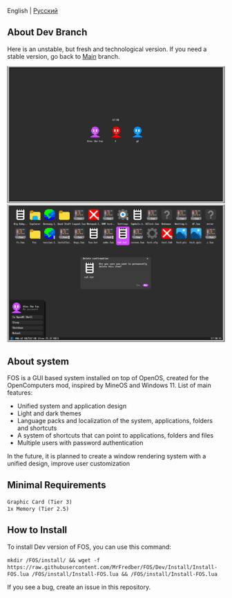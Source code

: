 English | [Русский](https://github.com/MrFredber/FOS/blob/Dev/Readme%20files/ReadmeRus.md)

## About Dev Branch

Here is an unstable, but fresh and technological version. If you need a stable version, go back to [Main](https://github.com/MrFredber/FOS ) branch.

![](https://raw.githubusercontent.com/MrFredber/FOS/Dev/Readme%20files/english2.png)
![](https://raw.githubusercontent.com/MrFredber/FOS/Dev/Readme%20files/english1.png)

## About system

FOS is a GUI based system installed on top of OpenOS, created for the OpenComputers mod, inspired by MineOS and Windows 11. List of main features:

-   Unified system and application design
-   Light and dark themes
-   Language packs and localization of the system, applications, folders and shortcuts
-   A system of shortcuts that can point to applications, folders and files
-   Multiple users with password authentication

In the future, it is planned to create a window rendering system with a unified design, improve user customization

## Minimal Requirements

	Graphic Card (Tier 3)
	1x Memory (Tier 2.5)

## How to Install

To install Dev version of FOS, you can use this command:

	mkdir /FOS/install/ && wget -f https://raw.githubusercontent.com/MrFredber/FOS/Dev/Install/Install-FOS.lua /FOS/install/Install-FOS.lua && /FOS/install/Install-FOS.lua

If you see a bug, create an issue in this repository.
